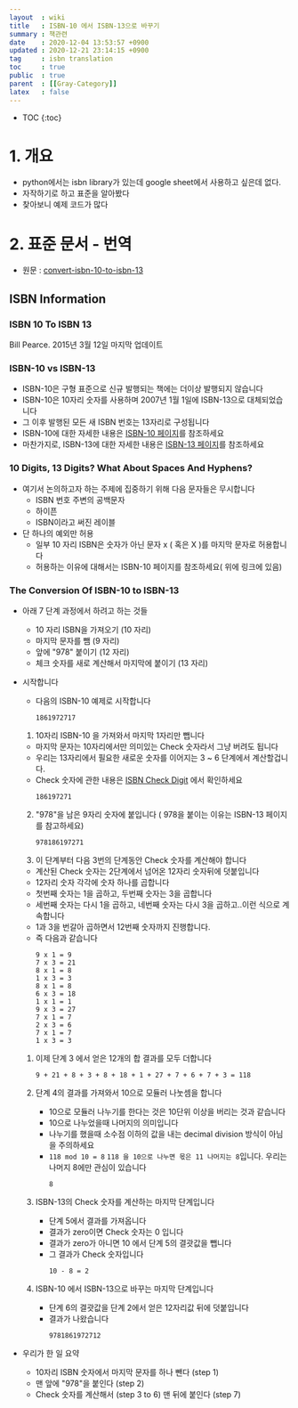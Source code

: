 ```yaml
---
layout  : wiki
title   : ISBN-10 에서 ISBN-13으로 바꾸기 
summary : 책관련 
date    : 2020-12-04 13:53:57 +0900
updated : 2020-12-21 23:14:15 +0900
tag     : isbn translation 
toc     : true
public  : true
parent  : [[Gray-Category]] 
latex   : false
---
```

* TOC
{:toc}

# 1. 개요

* python에서는 isbn library가 있는데 google sheet에서 사용하고 싶은데 없다.
* 자작하기로 하고 표준을 알아봤다
* 찾아보니 예제 코드가 많다

# 2. 표준 문서 - 번역

* 원문 : [convert-isbn-10-to-isbn-13](https://isbn-information.com/convert-isbn-10-to-isbn-13.html)

## ISBN Information

### ISBN 10 To ISBN 13

Bill Pearce. 2015년 3월 12일 마지막 업데이트

### ISBN-10 vs ISBN-13

* ISBN-10은 구형 표준으로 신규 발행되는 책에는 더이상 발행되지 않습니다
* ISBN-10은 10자리 숫자를 사용하며 2007년 1월 1일에 ISBN-13으로 대체되었습니다
* 그 이후 발행된 모든 새 ISBN 번호는 13자리로 구성됩니다
* ISBN-10에 대한 자세한 내용은 [ISBN-10 페이지](https://isbn-information.com/the-10-digit-isbn.html)를 참조하세요
* 마찬가지로, ISBN-13에 대한 자세한 내용은 [ISBN-13 페이지](https://isbn-information.com/the-13-digit-isbn.html)를 참조하세요

### 10 Digits, 13 Digits? What About Spaces And Hyphens?

* 여기서 논의하고자 하는 주제에 집중하기 위해 다음 문자들은 무시합니다
  * ISBN 번호 주변의 공백문자 
  * 하이픈
  * ISBN이라고 써진 레이블
* 단 하나의 예외만 허용
  * 일부 10 자리 ISBN은 숫자가 아닌 문자 x ( 혹은 X )를 마지막 문자로 허용합니다
  * 허용하는 이유에 대해서는 ISBN-10 페이지를 참조하세요( 위에 링크에 있음)

### The Conversion Of ISBN-10 to ISBN-13

* 아래 7 단계 과정에서 하려고 하는 것들
  * 10 자리 ISBN을 가져오기 (10 자리)
  * 마지막 문자를 뺌 (9 자리)
  * 앞에 "978" 붙이기 (12 자리)
  * 체크 숫자를 새로 계산해서 마지막에 붙이기 (13 자리)
* 시작합니다
  * 다음의 ISBN-10 예제로 시작합니다
    ```
    1861972717
    ```
    
  1. 10자리 ISBN-10 을 가져와서 마지막 1자리만 뺍니다
    * 마지막 문자는 10자리에서만 의미있는 Check 숫자라서 그냥 버려도 됩니다
    * 우리는 13자리에서 필요한 새로운 숫자를 이어지는 3 ~ 6 단계에서 계산할겁니다.
    * Check 숫자에 관한 내용은 [ISBN Check Digit](https://isbn-information.com/check-digit-for-the-13-digit-isbn.html) 에서 확인하세요
      ```
      186197271
      ```
      
  2. "978"을 남은 9자리 숫자에 붙입니다 ( 978을 붙이는 이유는 ISBN-13 페이지를 참고하세요)
     ```
     978186197271
     ```
  3. 이 단계부터 다음 3번의 단계동안 Check 숫자를 계산해야 합니다
    * 계산된 Check 숫자는 2단계에서 넘어온 12자리 숫자뒤에 덧붙입니다
    * 12자리 숫자 각각에 숫자 하나를 곱합니다
    * 첫번째 숫자는 1을 곱하고, 두번째 숫자는 3을 곱합니다
    * 세번째 숫자는 다시 1을 곱하고, 네번째 숫자는 다시 3을 곱하고..이런 식으로 계속합니다
    * 1과 3을 번갈아 곱하면서 12번째 숫자까지 진행합니다.
    * 즉 다음과 같습니다
      ```
      9 x 1 = 9
      7 x 3 = 21
      8 x 1 = 8
      1 x 3 = 3
      8 x 1 = 8
      6 x 3 = 18
      1 x 1 = 1
      9 x 3 = 27
      7 x 1 = 7
      2 x 3 = 6
      7 x 1 = 7
      1 x 3 = 3
      ```
      
    1. 이제 단계 3 에서 얻은 12개의 합 결과를 모두 더합니다
       ```
       9 + 21 + 8 + 3 + 8 + 18 + 1 + 27 + 7 + 6 + 7 + 3 = 118
       ```
    
    2. 단계 4의 결과를 가져와서 10으로 모듈러 나눗셈을 합니다 
       * 10으로 모듈러 나누기를 한다는 것은 10단위 이상을 버리는 것과 같습니다
       * 10으로 나누었을때 나머지의 의미입니다 
       * 나누기를 했을때 소수점 이하의 값을 내는 decimal division 방식이 아님을 주의하세요
       * `118 mod 10 = 8` `118 을 10으로 나누면 몫은 11 나머지는 8`입니다. 우리는 나머지 8에만 관심이 있습니다 
         ```
         8
         ```

    3. ISBN-13의 Check 숫자를 계산하는 마지막 단계입니다
       * 단계 5에서 결과를 가져옵니다
       * 결과가 zero이면 Check 숫자는 0 입니다
       * 결과가 zero가 아니면 10 에서 단계 5의 결괏값을 뺍니다
       * 그 결과가 Check 숫자입니다
         ```
         10 - 8 = 2
         ```
         
    4. ISBN-10 에서 ISBN-13으로 바꾸는 마지막 단계입니다
       * 단계 6의 결괏값을 단계 2에서 얻은 12자리값 뒤에 덧붙입니다
       * 결과가 나왔습니다
         ```
         9781861972712
         ```
* 우리가 한 일 요약
  * 10자리 ISBN 숫자에서 마지막 문자를 하나 뺀다 (step 1)
  * 맨 앞에 "978"을 붙인다 (step 2)
  * Check 숫자를 계산해서 (step 3 to 6) 맨 뒤에 붙인다 (step 7)


